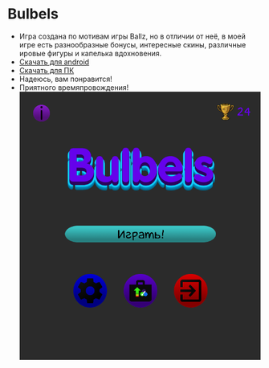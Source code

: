 # Bulbels
- Игра создана по мотивам игры Ballz,
но в отличии от неё, в моей игре есть
разнообразные бонусы, интересные скины,
различные ировые фигуры и капелька вдохновения.
- [Скачать для android](https://github.com/vankad24/Bulbels/raw/master/Bulbels.apk)
- [Скачать для ПК](https://github.com/vankad24/Bulbels/raw/master/Bulbels.apk)
- Надеюсь, вам понравится!
- Приятного времяпровождения!
![](preview.png)
